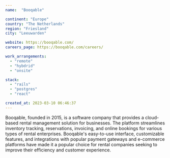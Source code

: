 ```yaml
---
name:  "Booqable"

continent: "Europe"
country: "The Netherlands"
region: "Friesland"
city: "Leeuwarden"

website: https://booqable.com/
careers_page: https://booqable.com/careers/

work_arrangements:
  - "remote"
  - "hybdrid"
  - "onsite"

stack:
  - "rails"
  - "postgres"
  - "react"

created_at: 2023-03-10 06:46:37
---
```


Booqable, founded in 2015, is a software company that provides a cloud-based rental management solution for businesses. The platform streamlines inventory tracking, reservations, invoicing, and online bookings for various types of rental enterprises. Booqable's easy-to-use interface, customizable features, and integrations with popular payment gateways and e-commerce platforms have made it a popular choice for rental companies seeking to improve their efficiency and customer experience.
